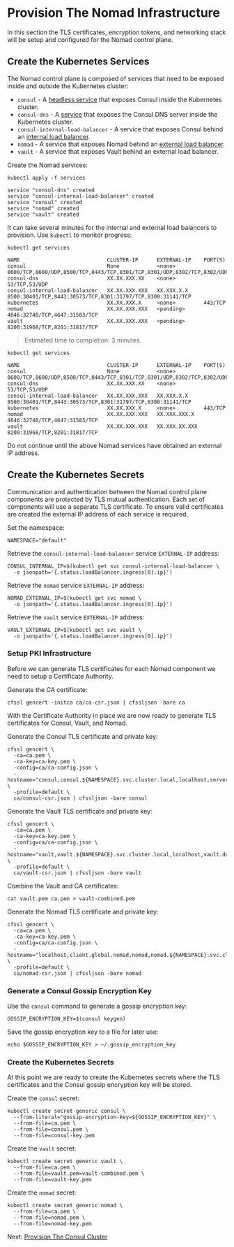 # Provision The Nomad Infrastructure

In this section the TLS certificates, encryption tokens, and networking stack will be setup and configured for the Nomad control plane.

## Create the Kubernetes Services

The Nomad control plane is composed of services that need to be exposed inside and outside the Kubernetes cluster:

* `consul` - A [headless service](https://kubernetes.io/docs/concepts/services-networking/service/#headless-services) that exposes Consul inside the Kubernetes cluster.
* `consul-dns` - A [service](https://kubernetes.io/docs/concepts/services-networking/service/) that exposes the Consul DNS server inside the Kubernetes cluster.
* `consul-internal-load-balancer` - A service that exposes Consul behind an [internal load balancer](https://kubernetes.io/docs/concepts/services-networking/service/#internal-load-balancer).
* `nomad` - A service that exposes Nomad behind an [external load balancer](https://kubernetes.io/docs/concepts/services-networking/service/#type-loadbalancer).
* `vault` - A service that exposes Vault behind an external load balancer.

Create the Nomad services:

```
kubectl apply -f services
```

```
service "consul-dns" created
service "consul-internal-load-balancer" created
service "consul" created
service "nomad" created
service "vault" created
```

It can take several minutes for the internal and external load balancers to provision. Use `kubectl` to monitor progress:

```
kubectl get services
```

```
NAME                            CLUSTER-IP      EXTERNAL-IP    PORT(S)                                                                         
consul                          None            <none>         8600/TCP,8600/UDP,8500/TCP,8443/TCP,8301/TCP,8301/UDP,8302/TCP,8302/UDP,8300/TCP
consul-dns                      XX.XX.XXX.XX    <none>         53/TCP,53/UDP
consul-internal-load-balancer   XX.XX.XXX.XXX   XX.XXX.X.X     8500:30401/TCP,8443:30573/TCP,8301:31797/TCP,8300:31141/TCP
kubernetes                      XX.XX.XXX.X     <none>         443/TCP
nomad                           XX.XX.XXX.XXX   <pending>      4646:32740/TCP,4647:31583/TCP
vault                           XX.XX.XXX.XXX   <pending>      8200:31968/TCP,8201:31817/TCP
```

> Estimated time to completion: 3 minutes.

```
kubectl get services
```

```
NAME                            CLUSTER-IP      EXTERNAL-IP    PORT(S)                                                                         
consul                          None            <none>         8600/TCP,8600/UDP,8500/TCP,8443/TCP,8301/TCP,8301/UDP,8302/TCP,8302/UDP,8300/TCP
consul-dns                      XX.XX.XXX.XX    <none>         53/TCP,53/UDP
consul-internal-load-balancer   XX.XX.XXX.XXX   XX.XXX.X.X     8500:30401/TCP,8443:30573/TCP,8301:31797/TCP,8300:31141/TCP
kubernetes                      XX.XX.XXX.X     <none>         443/TCP
nomad                           XX.XX.XXX.XXX   XX.XXX.XXX.X   4646:32740/TCP,4647:31583/TCP
vault                           XX.XX.XXX.XXX   XX.XXX.XX.XXX  8200:31968/TCP,8201:31817/TCP
```

Do not continue until the above Nomad services have obtained an external IP address.

## Create the Kubernetes Secrets

Communication and authentication between the Nomad control plane components are protected by TLS mutual authentication. Each set of components will use a separate TLS certificate. To ensure valid certificates are created the external IP address of each service is required.

Set the namespace:  

```
NAMESPACE="default"
```

Retrieve the `consul-internal-load-balancer` service `EXTERNAL-IP` address:

```
CONSUL_INTERNAL_IP=$(kubectl get svc consul-internal-load-balancer \
  -o jsonpath='{.status.loadBalancer.ingress[0].ip}')
```

Retrieve the `nomad` service `EXTERNAL-IP` address:

```
NOMAD_EXTERNAL_IP=$(kubectl get svc nomad \
  -o jsonpath='{.status.loadBalancer.ingress[0].ip}')
```

Retrieve the `vault` service `EXTERNAL-IP` address:

```
VAULT_EXTERNAL_IP=$(kubectl get svc vault \
  -o jsonpath='{.status.loadBalancer.ingress[0].ip}')
```

### Setup PKI Infrastructure

Before we can generate TLS certificates for each Nomad component we need to setup a Certificate Authority.

Generate the CA certificate:

```
cfssl gencert -initca ca/ca-csr.json | cfssljson -bare ca
```

With the Certificate Authority in place we are now ready to generate TLS certificates for Consul, Vault, and Nomad.

Generate the Consul TLS certificate and private key:

```
cfssl gencert \
  -ca=ca.pem \
  -ca-key=ca-key.pem \
  -config=ca/ca-config.json \
  -hostname="consul,consul.${NAMESPACE}.svc.cluster.local,localhost,server.dc1.consul,127.0.0.1,${CONSUL_INTERNAL_IP}" \
  -profile=default \
  ca/consul-csr.json | cfssljson -bare consul
```

Generate the Vault TLS certificate and private key:

```
cfssl gencert \
  -ca=ca.pem \
  -ca-key=ca-key.pem \
  -config=ca/ca-config.json \
  -hostname="vault,vault.${NAMESPACE}.svc.cluster.local,localhost,vault.dc1.consul,vault.service.consul,127.0.0.1,${VAULT_EXTERNAL_IP}" \
  -profile=default \
  ca/vault-csr.json | cfssljson -bare vault
```

Combine the Vault and CA certificates:

```
cat vault.pem ca.pem > vault-combined.pem
```

Generate the Nomad TLS certificate and private key:

```
cfssl gencert \
  -ca=ca.pem \
  -ca-key=ca-key.pem \
  -config=ca/ca-config.json \
  -hostname="localhost,client.global.nomad,nomad,nomad.${NAMESPACE}.svc.cluster.local,global.nomad,server.global.nomad,127.0.0.1,${NOMAD_EXTERNAL_IP}" \
  -profile=default \
  ca/nomad-csr.json | cfssljson -bare nomad
```

### Generate a Consul Gossip Encryption Key

Use the `consul` command to generate a gossip encryption key:

```
GOSSIP_ENCRYPTION_KEY=$(consul keygen)
```

Save the gossip encryption key to a file for later use:

```
echo $GOSSIP_ENCRYPTION_KEY > ~/.gossip_encryption_key
```

### Create the Kubernetes Secrets

At this point we are ready to create the Kubernetes secrets where the TLS certificates and the Consul gossip encryption key will be stored.

Create the `consul` secret:

```
kubectl create secret generic consul \
  --from-literal="gossip-encryption-key=${GOSSIP_ENCRYPTION_KEY}" \
  --from-file=ca.pem \
  --from-file=consul.pem \
  --from-file=consul-key.pem
```

Create the `vault` secret:

```
kubectl create secret generic vault \
  --from-file=ca.pem \
  --from-file=vault.pem=vault-combined.pem \
  --from-file=vault-key.pem
```

Create the `nomad` secret:

```
kubectl create secret generic nomad \
  --from-file=ca.pem \
  --from-file=nomad.pem \
  --from-file=nomad-key.pem
```

Next: [Provision The Consul Cluster](05-consul.md)
